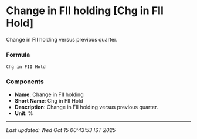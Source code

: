 # Change in FII holding [Chg in FII Hold]
Change in FII holding versus previous quarter.

### Formula
```text
Chg in FII Hold
```


### Components
- **Name**: Change in FII holding
- **Short Name**: Chg in FII Hold
- **Description**: Change in FII holding versus previous quarter.
- **Unit**: %

---
*Last updated: Wed Oct 15 00:43:53 IST 2025*
